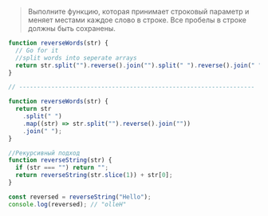 > Выполните функцию, которая принимает строковый параметр и меняет местами каждое слово в строке. Все пробелы в строке должны быть сохранены.

<!-- ! Лучший ответ  -->

```js
function reverseWords(str) {
  // Go for it
  //split words into seperate arrays
  return str.split("").reverse().join("").split(" ").reverse().join(" ");
}

// ------------------------------------------------------------------

function reverseWords(str) {
  return str
    .split(" ")
    .map((str) => str.split("").reverse().join(""))
    .join(" ");
}
```

<!-- ? Разворачиваем буквы, но не слова  -->

```js
//Рекурсивный подход
function reverseString(str) {
  if (str === "") return "";
  return reverseString(str.slice(1)) + str[0];
}

const reversed = reverseString("Hello");
console.log(reversed); // "olleH"
```
